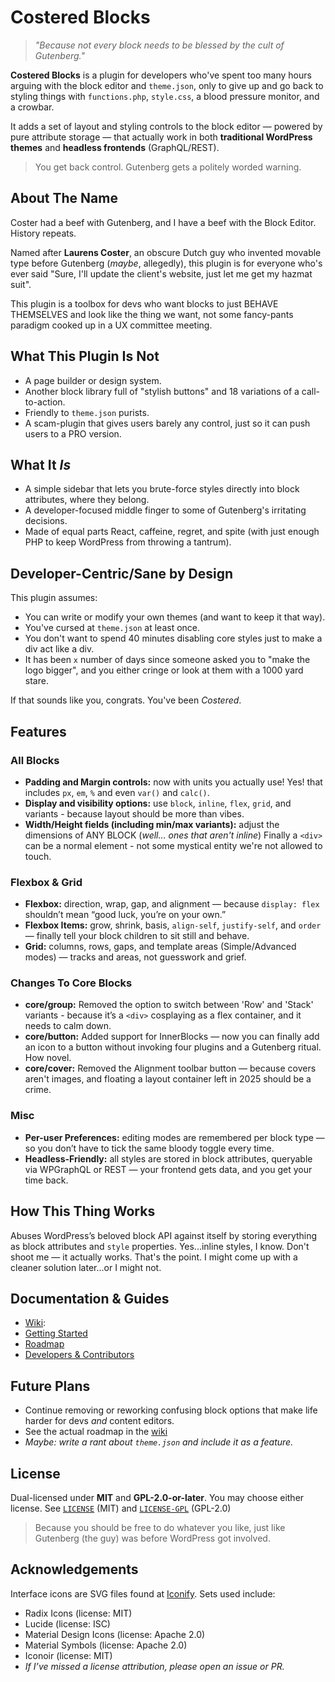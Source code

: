 # Costered Blocks

> *"Because not every block needs to be blessed by the cult of Gutenberg."*

**Costered Blocks** is a plugin for developers who've spent too many hours arguing with the block editor and `theme.json`, only to give up and go back to styling things with `functions.php`, `style.css`, a blood pressure monitor, and a crowbar.

It adds a set of layout and styling controls to the block editor — powered by pure attribute storage — that actually work in both **traditional WordPress themes** and **headless frontends** (GraphQL/REST).  

> You get back control. Gutenberg gets a politely worded warning.

## About The Name
Coster had a beef with Gutenberg, and I have a beef with the Block Editor. History repeats.

Named after **Laurens Coster**, an obscure Dutch guy who invented movable type before Gutenberg (_maybe_, allegedly), this plugin is for everyone who's ever said "Sure, I'll update the client's website, just let me get my hazmat suit".

This plugin is a toolbox for devs who want blocks to just BEHAVE THEMSELVES and look like the thing we want, not some fancy-pants paradigm cooked up in a UX committee meeting.

## What This Plugin Is Not
- A page builder or design system.
- Another block library full of "stylish buttons" and 18 variations of a call-to-action.  
- Friendly to `theme.json` purists.
- A scam-plugin that gives users barely any control, just so it can push users to a PRO version.

## What It *Is*
- A simple sidebar that lets you brute-force styles directly into block attributes, where they belong.
- A developer-focused middle finger to some of Gutenberg's irritating decisions.
- Made of equal parts React, caffeine, regret, and spite (with just enough PHP to keep WordPress from throwing a tantrum).

## Developer-Centric/Sane by Design 
This plugin assumes:

- You can write or modify your own themes (and want to keep it that way).
- You've cursed at `theme.json` at least once.
- You don't want to spend 40 minutes disabling core styles just to make a div act like a div.
- It has been `x` number of days since someone asked you to "make the logo bigger", and you either cringe or look at them with a 1000 yard stare.

If that sounds like you, congrats. You've been *Costered*.

## Features

### All Blocks
- **Padding and Margin controls:** now with units you actually use! Yes! that includes `px`, `em`, `%` and even `var()` and `calc()`.
- **Display and visibility options:** use `block`, `inline`, `flex`, `grid`, and variants - because layout should be more than vibes.
- **Width/Height fields (including min/max variants):** adjust the dimensions of ANY BLOCK (_well... ones that aren't inline_) Finally a `<div>` can be a normal element - not some mystical entity we're not allowed to touch.

### Flexbox & Grid
- **Flexbox:** direction, wrap, gap, and alignment — because `display: flex` shouldn’t mean “good luck, you’re on your own.”  
- **Flexbox Items:** grow, shrink, basis, `align-self`, `justify-self`, and `order` — finally tell your block children to sit still and behave.  
- **Grid:** columns, rows, gaps, and template areas (Simple/Advanced modes) — tracks and areas, not guesswork and grief.

### Changes To Core Blocks
- **core/group:** Removed the option to switch between 'Row' and 'Stack' variants - because it’s a `<div>` cosplaying as a flex container, and it needs to calm down.
- **core/button:** Added support for InnerBlocks — now you can finally add an icon to a button without invoking four plugins and a Gutenberg ritual. How novel.
- **core/cover:** Removed the Alignment toolbar button — because covers aren't images, and floating a layout container left in 2025 should be a crime.

### Misc
- **Per-user Preferences:** editing modes are remembered per block type — so you don’t have to tick the same bloody toggle every time.  
- **Headless-Friendly:** all styles are stored in block attributes, queryable via WPGraphQL or REST — your frontend gets data, and you get your time back.

## How This Thing Works
Abuses WordPress’s beloved block API against itself by storing everything as block attributes and `style` properties. 
Yes...inline styles, I know. Don't shoot me — it actually works. That's the point. I might come up with a cleaner solution later...or I might not.

## Documentation & Guides
- [Wiki](https://github.com/plackyfantacky/costered-blocks/wiki):
- [Getting Started](https://github.com/plackyfantacky/costered-blocks/wiki/Getting-Started)  
- [Roadmap](https://github.com/plackyfantacky/costered-blocks/wiki/Roadmap)  
- [Developers & Contributors](https://github.com/plackyfantacky/costered-blocks/wiki/Developing-and-Contributing)

## Future Plans
- Continue removing or reworking confusing block options that make life harder for devs *and* content editors.
- See the actual roadmap in the [wiki](https://github.com/plackyfantacky/costered-blocks/wiki/Roadmap)
- _Maybe: write a rant about `theme.json` and include it as a feature._

## License
Dual-licensed under **MIT** and **GPL-2.0-or-later**. You may choose either license.
See [`LICENSE`](./LICENSE) (MIT) and [`LICENSE-GPL`](./LICENSE-GPL) (GPL-2.0)

> Because you should be free to do whatever you like, just like Gutenberg (the guy) was before WordPress got involved.

## Acknowledgements
Interface icons are SVG files found at [Iconify](https://iconify.design/). Sets used include:
- Radix Icons (license: MIT)
- Lucide (license: ISC)
- Material Design Icons (license: Apache 2.0)
- Material Symbols (license: Apache 2.0)
- Iconoir (license: MIT)
- _If I’ve missed a license attribution, please open an issue or PR._